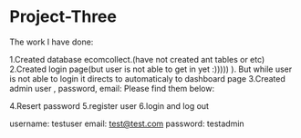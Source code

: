 # Project-Three

The work I have done:

1.Created database ecomcollect.(have not created ant tables or etc)
2.Created login page(but user is not able to get in yet :)))))   ). But while user is not able to login it directs to automaticaly to dashboard page
3.Created admin user , password, email: Please find them below:

4.Resert password
5.register user
6.login and log out 

  username:  testuser
  email: test@test.com
  password: testadmin
